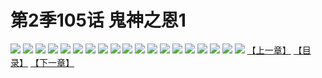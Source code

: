 # 第2季105话 鬼神之恩1
![](https://s2.baozimh.com/scomic/sanyanxiaotianlu-samanhua/0/561-qe2f/1.jpg)
![](https://s2.baozimh.com/scomic/sanyanxiaotianlu-samanhua/0/561-qe2f/2.jpg)
![](https://s2.baozimh.com/scomic/sanyanxiaotianlu-samanhua/0/561-qe2f/3.jpg)
![](https://s2.baozimh.com/scomic/sanyanxiaotianlu-samanhua/0/561-qe2f/4.jpg)
![](https://s2.baozimh.com/scomic/sanyanxiaotianlu-samanhua/0/561-qe2f/5.jpg)
![](https://s2.baozimh.com/scomic/sanyanxiaotianlu-samanhua/0/561-qe2f/6.jpg)
![](https://s2.baozimh.com/scomic/sanyanxiaotianlu-samanhua/0/561-qe2f/7.jpg)
![](https://s2.baozimh.com/scomic/sanyanxiaotianlu-samanhua/0/561-qe2f/8.jpg)
![](https://s2.baozimh.com/scomic/sanyanxiaotianlu-samanhua/0/561-qe2f/9.jpg)
![](https://s2.baozimh.com/scomic/sanyanxiaotianlu-samanhua/0/561-qe2f/10.jpg)
![](https://s2.baozimh.com/scomic/sanyanxiaotianlu-samanhua/0/561-qe2f/11.jpg)
![](https://s2.baozimh.com/scomic/sanyanxiaotianlu-samanhua/0/561-qe2f/12.jpg)
![](https://s2.baozimh.com/scomic/sanyanxiaotianlu-samanhua/0/561-qe2f/13.jpg)
![](https://s2.baozimh.com/scomic/sanyanxiaotianlu-samanhua/0/561-qe2f/14.jpg)
![](https://s2.baozimh.com/scomic/sanyanxiaotianlu-samanhua/0/561-qe2f/15.jpg)
![](https://s2.baozimh.com/scomic/sanyanxiaotianlu-samanhua/0/561-qe2f/16.jpg)
![](https://s2.baozimh.com/scomic/sanyanxiaotianlu-samanhua/0/561-qe2f/17.jpg)
![](https://s2.baozimh.com/scomic/sanyanxiaotianlu-samanhua/0/561-qe2f/18.jpg)
![](https://s2.baozimh.com/scomic/sanyanxiaotianlu-samanhua/0/561-qe2f/19.jpg)
[【上一章】](./561.md)
[【目录】](./README.md)
[【下一章】](./563.md)
